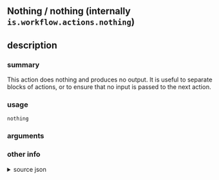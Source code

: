 
## Nothing / nothing (internally `is.workflow.actions.nothing`)



## description
### summary
This action does nothing and produces no output. It is useful to separate blocks of actions, or to ensure that no input is passed to the next action.


### usage
`nothing `

### arguments


### other info

<details><summary>source json</summary>
```json
{
	"ActionClass": "WFNothingAction",
	"ActionKeywords": [
		"nil",
		"nothing",
		"empty",
		"discard",
		"clear"
	],
	"Category": "Scripting",
	"Description": {
		"DescriptionSummary": "This action does nothing and produces no output. It is useful to separate blocks of actions, or to ensure that no input is passed to the next action."
	},
	"IconName": "Scripting.png",
	"InputPassthrough": false,
	"Name": "Nothing",
	"Subcategory": "Content"
}
```
</details>
